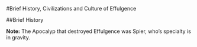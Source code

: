 #Brief History, Civilizations and Culture of Effulgence

##Brief History

**Note:** The Apocalyp that destroyed Effulgence was Spier, who’s specialty is in gravity.